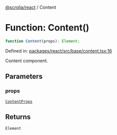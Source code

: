 [@scrolia/react](../README.md) / Content

# Function: Content()

```ts
function Content(props): Element;
```

Defined in: [packages/react/src/base/content.tsx:16](https://github.com/alpheusday/scrolia/blob/a1d15b8008e894d5dd6b0e61a1c2164d92ca7b98/packages/react/src/base/content.tsx#L16)

Content component.

## Parameters

### props

[`ContentProps`](../type-aliases/ContentProps.md)

## Returns

`Element`
